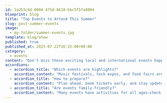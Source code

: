 ```yaml
---
id: 1a2b3c4d-0004-475d-8610-bbc5f5fa0004
blueprint: blog
title: "Top Events to Attend This Summer"
slug: post-summer-events
image:
  - my-folder/summer-events.jpg
template: blog/show
published: true
published_at: 2025-07-22T16:15:00+00:00
category:
  - events
content: "Don't miss these exciting local and international events happening this summer."
accordions:
  - accordion_title: "Which events are highlights?"
    accordion_content: "Music festivals, tech expos, and food fairs are some of the must-attend events."
  - accordion_title: "How to prepare?"
    accordion_content: "Plan ahead, book tickets early, and stay updated on event schedules."
  - accordion_title: "Are events family-friendly?"
    accordion_content: "Many events have activities for all ages—check event details to be sure."
---
```

